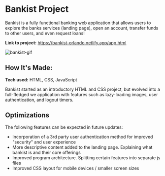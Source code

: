 # Bankist Project

Bankist is a fully functional banking web application that allows users to explore the banks services (landing page), open an account, transfer funds to other users, and even request loans!

**Link to project:** https://bankist-orlando.netlify.app/app.html

![bankist-gif](https://user-images.githubusercontent.com/99216709/168307839-a4ddeedc-492c-4e98-bc2c-be363c822c49.gif)

## How It's Made:

**Tech used:** HTML, CSS, JavaScript

Bankist started as an introductory HTML and CSS project, but evolved into a full-fledged we application with features such as lazy-loading images, user authentication, and logout timers.

## Optimizations

The following features can be expected in future updates:

- Incorporation of a 3rd party user authentication method for improved "security" and user experience
- More descriptive content added to the landing page. Explaining what bankist is and their core offerings
- Improved program architecture. Splitting certain features into separate js files
- Improved CSS layout for mobile devices / smaller screen sizes



